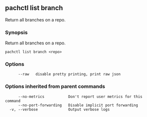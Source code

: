 ## pachctl list branch

Return all branches on a repo.

### Synopsis


Return all branches on a repo.

```
pachctl list branch <repo>
```

### Options

```
      --raw   disable pretty printing, print raw json
```

### Options inherited from parent commands

```
      --no-metrics           Don't report user metrics for this command
      --no-port-forwarding   Disable implicit port forwarding
  -v, --verbose              Output verbose logs
```

